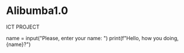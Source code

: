 # Alibumba1.0
ICT PROJECT 


name = input("Please, enter your name: ")
print(f"Hello, how you doing, {name}?")
